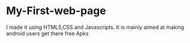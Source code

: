 # My-First-web-page
 I made it using HTML5,CSS and Javascripts. It is mainly aimed at making android users get there free Apks
 
